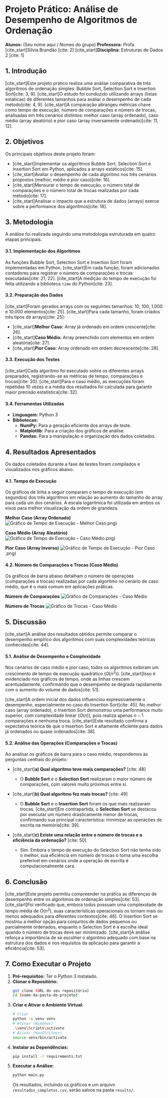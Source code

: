 # Projeto Prático: Análise de Desempenho de Algoritmos de Ordenação

**Alunos:** (Seu nome aqui / Nomes do grupo)
**Professora:** Profa. [cite_start]Silvia Brandão [cite: 2]
[cite_start]**Disciplina:** Estruturas de Dados 2 [cite: 1]

## 1. Introdução

[cite_start]Este projeto prático realiza uma análise comparativa de três algoritmos de ordenação simples: Bubble Sort, Selection Sort e Insertion Sort[cite: 3, 9]. [cite_start]O estudo foi conduzido utilizando arrays (listas estáticas) de diferentes tamanhos para avaliar o desempenho de cada método[cite: 4, 9]. [cite_start]A comparação abrangeu métricas chave como tempo de execução, número de comparações e número de trocas, analisadas em três cenários distintos: melhor caso (array ordenado), caso médio (array aleatório) e pior caso (array inversamente ordenado)[cite: 11, 12].

## 2. Objetivos

Os principais objetivos deste projeto foram:
* [cite_start]Implementar os algoritmos Bubble Sort, Selection Sort e Insertion Sort em Python, aplicados a arrays estáticos[cite: 15].
* [cite_start]Avaliar o desempenho de cada algoritmo nos três cenários propostos (melhor, médio e pior caso)[cite: 16].
* [cite_start]Mensurar o tempo de execução, o número total de comparações e o número total de trocas realizadas por cada método[cite: 17].
* [cite_start]Analisar o impacto que a estrutura de dados (arrays) exerce sobre a performance dos algoritmos[cite: 18].

## 3. Metodologia

A análise foi realizada seguindo uma metodologia estruturada em quatro etapas principais.

#### 3.1. Implementação dos Algoritmos
As funções Bubble Sort, Selection Sort e Insertion Sort foram implementadas em Python. [cite_start]Em cada função, foram adicionados contadores para registrar o número de comparações e trocas executadas[cite: 21, 22]. [cite_start]A medição do tempo de execução foi feita utilizando a biblioteca `time` do Python[cite: 23].

#### 3.2. Preparação dos Dados
[cite_start]Foram gerados arrays com os seguintes tamanhos: 10, 100, 1.000 e 10.000 elementos[cite: 25]. [cite_start]Para cada tamanho, foram criados três tipos de arrays[cite: 25]:
* [cite_start]**Melhor Caso:** Array já ordenado em ordem crescente[cite: 26].
* [cite_start]**Caso Médio:** Array preenchido com elementos em ordem aleatória[cite: 27].
* [cite_start]**Pior Caso:** Array ordenado em ordem decrescente[cite: 28].

#### 3.3. Execução dos Testes
[cite_start]Cada algoritmo foi executado sobre os diferentes arrays preparados, registrando-se as métricas de tempo, comparações e trocas[cite: 30]. [cite_start]Para o caso médio, as execuções foram repetidas 10 vezes e a média dos resultados foi calculada para garantir maior precisão estatística[cite: 32].

#### 3.4. Ferramentas Utilizadas
* **Linguagem:** Python 3
* **Bibliotecas:**
    * **NumPy:** Para a geração eficiente dos arrays de teste.
    * **Matplotlib:** Para a criação dos gráficos de análise.
    * **Pandas:** Para a manipulação e organização dos dados coletados.

## 4. Resultados Apresentados

Os dados coletados durante a fase de testes foram compilados e visualizados nos gráficos abaixo.

#### 4.1. Tempo de Execução

Os gráficos de linha a seguir comparam o tempo de execução (em segundos) dos três algoritmos em relação ao aumento do tamanho do array para cada um dos cenários. A escala logarítmica foi utilizada em ambos os eixos para melhor visualização da ordem de grandeza.

**Melhor Caso (Array Ordenado)**
![Gráfico de Tempo de Execução - Melhor Caso](results/tempo_execucao_melhor_caso_(ordenado)).png)

**Caso Médio (Array Aleatório)**
![Gráfico de Tempo de Execução - Caso Médio](results/tempo_execucao_caso_medio_(aleatorio)).png)

**Pior Caso (Array Inverso)**
![Gráfico de Tempo de Execução - Pior Caso](results/tempo_execucao_pior_caso_(inverso)).png)

#### 4.2. Número de Comparações e Trocas (Caso Médio)

Os gráficos de barra abaixo detalham o número de operações (comparações e trocas) realizadas por cada algoritmo no cenário de caso médio, que é o mais comum em aplicações práticas.

**Número de Comparações**
![Gráfico de Comparações - Caso Médio](results/comparacoes_caso_medio.png)

**Número de Trocas**
![Gráfico de Trocas - Caso Médio](results/trocas_caso_medio.png)

## 5. Discussão

[cite_start]A análise dos resultados obtidos permite comparar o desempenho empírico dos algoritmos com suas complexidades teóricas conhecidas[cite: 44].

#### 5.1. Análise de Desempenho e Complexidade
Nos cenários de caso médio e pior caso, todos os algoritmos exibiram um crescimento de tempo de execução quadrático ($O(n^2)$). [cite_start]Isso é evidenciado nos gráficos de tempo, onde as linhas crescem acentuadamente, confirmando que o desempenho se degrada rapidamente com o aumento do volume de dados[cite: 51].

[cite_start]A ordem inicial dos dados influenciou expressivamente o desempenho, especialmente no caso do Insertion Sort[cite: 45]. No melhor caso (array ordenado), o Insertion Sort demonstrou uma performance muito superior, com complexidade linear ($O(n)$), pois realiza apenas $n-1$ comparações e nenhuma troca. [cite_start]Este resultado confirma a expectativa teórica de que o Insertion Sort é altamente eficiente para dados já ordenados ou quase ordenados[cite: 38].

#### 5.2. Análise das Operações (Comparações e Trocas)

Ao analisar os gráficos de barra para o caso médio, respondemos às perguntas centrais do projeto:

* [cite_start]**a) Qual algoritmo teve mais comparações?** [cite: 48]
    * O **Bubble Sort** e o **Selection Sort** realizaram o maior número de comparações, com valores muito próximos entre si.

* [cite_start]**b) Qual algoritmo fez mais trocas?** [cite: 49]
    * O **Bubble Sort** e o **Insertion Sort** foram os que mais realizaram trocas. [cite_start]Em contrapartida, o **Selection Sort** se destacou por executar um número drasticamente menor de trocas, confirmando sua principal característica: minimizar as operações de escrita na memória[cite: 39].

* [cite_start]**c) Existe uma relação entre o número de trocas e a eficiência da ordenação?** [cite: 50]
    * Sim. Embora o tempo de execução do Selection Sort não tenha sido o melhor, sua eficiência em número de trocas o torna uma escolha preferível em cenários onde a operação de escrita é computacionalmente cara.

## 6. Conclusão

[cite_start]Este projeto permitiu compreender na prática as diferenças de desempenho entre os algoritmos de ordenação simples[cite: 53]. [cite_start]Foi verificado que, embora todos possuam uma complexidade de tempo média de $O(n^2)$, suas características operacionais os tornam mais ou menos adequados para diferentes contextos[cite: 46]. O Insertion Sort se mostrou a melhor opção para conjuntos de dados pequenos ou parcialmente ordenados, enquanto o Selection Sort é a escolha ideal quando o número de trocas deve ser minimizado. [cite_start]A análise reforça a importância de se escolher o algoritmo adequado com base na estrutura dos dados e nos requisitos da aplicação para garantir a eficiência[cite: 53].

## 7. Como Executar o Projeto

1.  **Pré-requisitos:** Ter o Python 3 instalado.
2.  **Clonar o Repositório:**
    ```bash
    git clone (URL do seu repositório)
    cd (nome-da-pasta-do-projeto)
    ```
3.  **Criar e Ativar o Ambiente Virtual:**
    ```bash
    # Criar
    python -m venv venv
    # Ativar (Windows)
    .\venv\Scripts\activate
    # Ativar (macOS/Linux)
    source venv/bin/activate
    ```
4.  **Instalar as Dependências:**
    ```bash
    pip install -r requirements.txt
    ```
5.  **Executar a Análise:**
    ```bash
    python main.py
    ```
    Os resultados, incluindo os gráficos e um arquivo `resultados_completos.csv`, serão salvos na pasta `results/`.